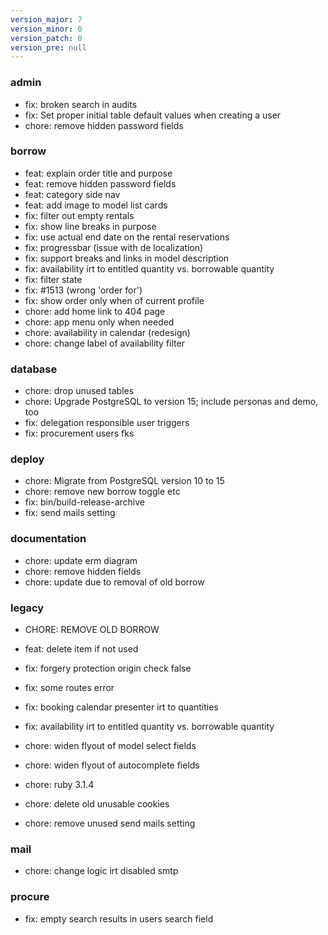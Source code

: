 ```yaml
---
version_major: 7
version_minor: 0
version_patch: 0
version_pre: null
---
```


### admin

- fix: broken search in audits
- fix: Set proper initial table default values when creating a user
- chore: remove hidden password fields

### borrow

- feat: explain order title and purpose
- feat: remove hidden password fields
- feat: category side nav
- feat: add image to model list cards
- fix: filter out empty rentals
- fix: show line breaks in purpose
- fix: use actual end date on the rental reservations
- fix: progressbar (issue with de localization)
- fix: support breaks and links in model description
- fix: availability irt to entitled quantity vs. borrowable quantity
- fix: filter state
- fix: #1513 (wrong 'order for')
- fix: show order only when of current profile
- chore: add home link to 404 page
- chore: app menu only when needed
- chore: availability in calendar (redesign)
- chore: change label of availability filter

### database

- chore: drop unused tables
- chore: Upgrade PostgreSQL to version 15; include personas and demo, too
- fix: delegation responsible user triggers
- fix: procurement users fks

### deploy

- chore: Migrate from PostgreSQL version 10 to 15
- chore: remove new borrow toggle etc
- fix: bin/build-release-archive
- fix: send mails setting

### documentation

- chore: update erm diagram
- chore: remove hidden fields
- chore: update due to removal of old borrow

### legacy

- CHORE: REMOVE OLD BORROW

- feat: delete item if not used
- fix: forgery protection origin check false
- fix: some routes error
- fix: booking calendar presenter irt to quantities
- fix: availability irt to entitled quantity vs. borrowable quantity
- chore: widen flyout of model select fields
- chore: widen flyout of autocomplete fields
- chore: ruby 3.1.4
- chore: delete old unusable cookies
- chore: remove unused send mails setting

### mail

- chore: change logic irt disabled smtp

### procure

- fix: empty search results in users search field
